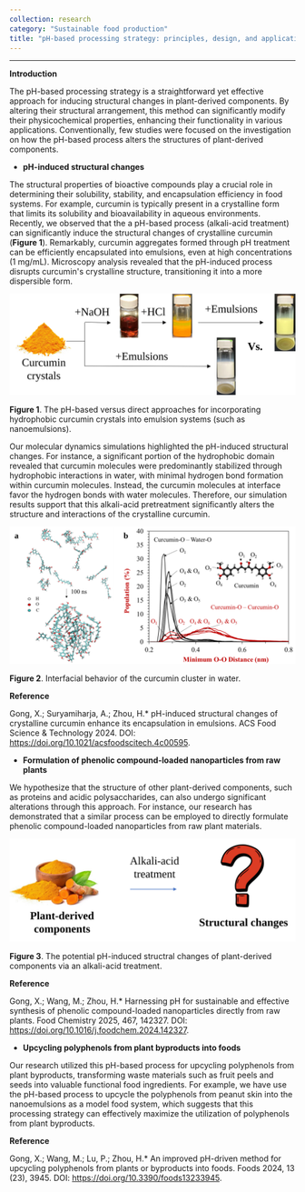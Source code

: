 ```yaml
---
collection: research
category: "Sustainable food production"
title: "pH-based processing strategy: principles, design, and applications (2023-Now)"
---
```


<!-- main body -->
------------------

**Introduction**

The pH-based processing strategy is a straightforward yet effective approach 
for inducing structural changes in plant-derived components. 
By altering their structural arrangement, this method can significantly modify 
their physicochemical properties, enhancing their functionality in various applications.
Conventionally, few studies were focused on the investigation on how the pH-based process
alters the structures of plant-derived components.

+ **pH-induced structural changes**

The structural properties of bioactive compounds play a crucial role in determining 
their solubility, stability, and encapsulation efficiency in food systems. 
For example, curcumin is typically present in a crystalline form that limits its solubility 
and bioavailability in aqueous environments. 
Recently, we observed that the a pH-based process (alkali-acid treatment) can significantly
induce the structural changes of crystalline curcumin (**Figure 1**). 
Remarkably, curcumin aggregates formed through pH treatment can be efficiently encapsulated 
into emulsions, even at high concentrations (1 mg/mL). Microscopy analysis revealed that
the pH-induced process disrupts curcumin's crystalline structure, transitioning it
into a more dispersible form. 

<img src='/images/pH_curcumin.svg' alt='drawing' width='600'/>

**Figure 1**. The pH-based versus direct approaches for incorporating 
hydrophobic curcumin crystals into emulsion systems (such as nanoemulsions).

Our molecular dynamics simulations 
highlighted the pH-induced structural changes. 
For instance, a significant portion of the hydrophobic domain revealed that 
curcumin molecules were predominantly stabilized through hydrophobic interactions in water, 
with minimal hydrogen bond formation within curcumin molecules. 
Instead, the curcumin molecules at interface favor the hydrogen bonds with water molecules.
Therefore, our simulation results support that this alkali-acid pretreatment
significantly alters the structure and interactions of the crystalline curcumin.

<img src='/images/pH_curcumin_MD.svg' alt='drawing' width='600'/>

**Figure 2**. Interfacial behavior of the curcumin cluster in water. 

**Reference**

Gong, X.; Suryamiharja, A.; Zhou, H.* pH-induced structural changes of crystalline curcumin enhance its encapsulation in emulsions. ACS Food Science & Technology 2024. DOI: https://doi.org/10.1021/acsfoodscitech.4c00595.

+ **Formulation of phenolic compound-loaded nanoparticles from raw plants**

We hypothesize that the structure of other plant-derived components, such as proteins and 
acidic polysaccharides, can also undergo significant alterations through this approach. 
For instance, our research has demonstrated that a similar process can be employed to directly 
formulate phenolic compound-loaded nanoparticles from raw plant materials.

<img src='/images/pH_plants.svg' alt='drawing' width='600'/>

**Figure 3**. The potential pH-induced structral changes of plant-derived components via an alkali-acid treatment. 

**Reference**

Gong, X.; Wang, M.; Zhou, H.* Harnessing pH for sustainable and effective synthesis of phenolic compound-loaded nanoparticles directly from raw plants. Food Chemistry 2025, 467, 142327. DOI: https://doi.org/10.1016/j.foodchem.2024.142327.

+ **Upcycling polyphenols from plant byproducts into foods**

Our research utilized this pH-based process for upcycling polyphenols from plant byproducts, transforming 
waste materials such as fruit peels and seeds into valuable functional food ingredients. 
For example, we have use the pH-based process to upcycle the polyphenols from peanut skin into 
the nanoemulsions as a model food system, which suggests that this processing strategy can
effectively maximize the utilization of polyphenols from plant byproducts.

**Reference**

Gong, X.; Wang, M.; Lu, P.; Zhou, H.* An improved pH-driven method for upcycling polyphenols from plants or byproducts into foods. Foods 2024, 13 (23), 3945. DOI: https://doi.org/10.3390/foods13233945.